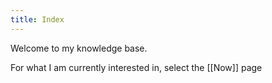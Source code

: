 ```yaml
---
title: Index
---
```


Welcome to my knowledge base.

For what I am currently interested in, select the [[Now]] page